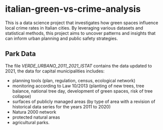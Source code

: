 # italian-green-vs-crime-analysis
This is a data science project that investigates how green spaces influence local crime rates in Italian cities. By leveraging various datasets and statistical methods, this project aims to uncover patterns and insights that can inform urban planning and public safety strategies.


## Park Data 
The file *VERDE_URBANO_2011_2021_ISTAT* contains the data updated to 2021, the data for capital municipalities includes:

- planning tools (plan, regulation, census, ecological network)
- monitoring according to Law 10/2013 (planting of new trees, tree balance, national tree day, development of green spaces, risk of tree collapse)
- surfaces of publicly managed areas (by type of area with a revision of historical data series for the years 2011 to 2020)
- Natura 2000 network
- protected natural areas
- agricultural parks.
